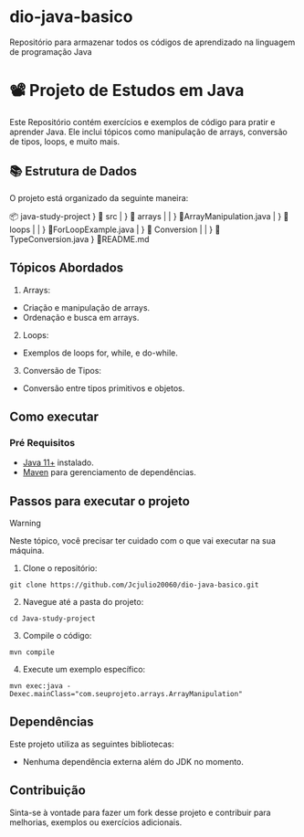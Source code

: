 # dio-java-basico
Repositório para armazenar todos os códigos de aprendizado na linguagem de programação Java

# 📽 Projeto de Estudos em Java

Este Repositório contém exercícios e exemplos de código para pratir e aprender Java. Ele inclui tópicos como manipulação de arrays, conversão de tipos, loops, e muito mais.

## 📚 Estrutura de Dados

O projeto está organizado da seguinte maneira:

📦 java-study-project
} 📁 src
| } 📁 arrays
| | } 📜ArrayManipulation.java
| } 📁 loops
| | } 📜ForLoopExample.java
| } 📁 Conversion
| | } 📜TypeConversion.java
} 📜README.md

## Tópicos Abordados
1. Arrays:
- Criação e manipulação de arrays.
- Ordenação e busca em arrays.
2. Loops:
- Exemplos de loops for, while, e do-while.
3. Conversão de Tipos:
- Conversão entre tipos primitivos e objetos.

## Como executar
### Pré Requisitos

- [Java 11+](https://www.oracle.com/java/technologies/downloads/#java11) instalado.
- [Maven](https://maven.apache.org/) para gerenciamento de dependências.

## Passos para executar o projeto
> [!WARNING]
> Neste tópico, você precisar ter cuidado com o que vai executar na sua máquina.
1. Clone o repositório:
```
git clone https://github.com/Jcjulio20060/dio-java-basico.git
```
2. Navegue até a pasta do projeto:
```
cd Java-study-project
```
3. Compile o código:
```
mvn compile
```
4. Execute um exemplo específico:
```
mvn exec:java -Dexec.mainClass="com.seuprojeto.arrays.ArrayManipulation"
```

## Dependências

Este projeto utiliza as seguintes bibliotecas:
- Nenhuma dependência externa além do JDK no momento.

## Contribuição

Sinta-se à vontade para fazer um fork desse projeto e contribuir para melhorias, exemplos ou exercícios adicionais.